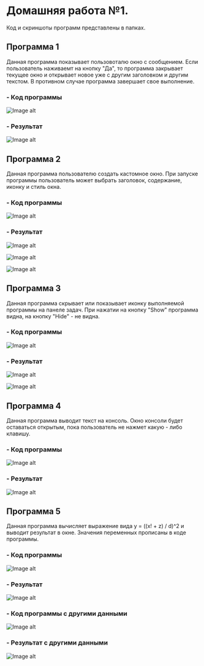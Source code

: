 # Домашняя работа №1.
Код и скриншоты программ представлены в папках.
## Программа 1
Данная программа показывает пользовоталю окно с сообщением. Если пользователь наживаемт на кнопку "Да", то программа закрывает текущее окно и открывает новое уже с другим заголовком и другим текстом. В противном случае программа завершает свое выполнение.

### - Код программы

![Image alt](https://github.com/116j/HSE_FCS_SE-ADS/blob/master/task01/Programm1/code.png)

### - Результат


![Image alt](https://github.com/116j/HSE_FCS_SE-ADS/blob/master/task01/Programm1/exe2.png)


## Программа 2
Данная программа пользователю создать кастомное окно. При запуске программы пользователь может выбрать заголовок, содержание, иконку и стиль окна.

### - Код программы 

![Image alt](https://github.com/116j/HSE_FCS_SE-ADS/blob/master/task01/Programm1/code.png)

### - Результат

![Image alt](https://github.com/116j/HSE_FCS_SE-ADS/blob/master/task01/Programm2/exe1.png)

![Image alt](https://github.com/116j/HSE_FCS_SE-ADS/blob/master/task01/Programm2/exe2.png)

![Image alt](https://github.com/116j/HSE_FCS_SE-ADS/blob/master/task01/Programm2/exe3.png)


## Программа 3
Данная программа скрывает или показывает иконку выполняемой программы на панеле задач. При нажатии на кнопку "Show" программа видна, на кнопку "Hide" - не видна.

### - Код программы 

![Image alt](https://github.com/116j/HSE_FCS_SE-ADS/blob/master/task01/Programm3/code.png)

### - Результат

![Image alt](https://github.com/116j/HSE_FCS_SE-ADS/blob/master/task01/Programm3/exe1.png)

![Image alt](https://github.com/116j/HSE_FCS_SE-ADS/blob/master/task01/Programm3/exe2.png)


## Программа 4
Данная программа выводит текст на консоль. Окно консоли будет оставаться открытым, пока пользователь не нажмет какую - либо клавишу.

### - Код программы 

![Image alt](https://github.com/116j/HSE_FCS_SE-ADS/blob/master/task01/Programm4/code.png)

### - Результат

![Image alt](https://github.com/116j/HSE_FCS_SE-ADS/blob/master/task01/Programm4/exe.png)


## Программа 5
Данная программа вычисляет выражение вида y = ((x! + z) / d)^2 и выводит результат в окне. Значения переменных прописаны в коде программы.

### - Код программы 

![Image alt](https://github.com/116j/HSE_FCS_SE-ADS/blob/master/task01/Programm5/code1.png)

### - Результат

![Image alt](https://github.com/116j/HSE_FCS_SE-ADS/blob/master/task01/Programm5/exe1.png)

### - Код программы с другими данными

![Image alt](https://github.com/116j/HSE_FCS_SE-ADS/blob/master/task01/Programm5/code2.png)

### - Результат с другими данными

![Image alt](https://github.com/116j/HSE_FCS_SE-ADS/blob/master/task01/Programm5/exe2.png)
